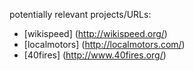 potentially relevant projects/URLs:
- [wikispeed] (http://wikispeed.org/)
- [localmotors] (http://localmotors.com/)
- [40fires] (http://www.40fires.org/)
